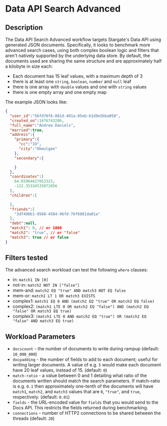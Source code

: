 # Data API Search Advanced

## Description

The Data API Search Advanced workflow targets Stargate's Data API using generated JSON documents. Specifically, it looks to benchmark more advanced search cases, using both complex boolean logic and filters that aren't natively supported by the underlying data store.
By default, the documents used are sharing the same structure and are approximately half a kilobyte in size each:

* Each document has 15 leaf values, with a maximum depth of 3
* there is at least one `string`, `boolean`, `number` and `null` leaf
* there is one array with `double` values and one with `string` values
* there is one empty array and one empty map

The example JSON looks like:

```json
{
  "user_id":"56fd76f6-081d-401a-85eb-b1d9e5bba058",
  "created_on":1476743286,
  "full_name":"Andrew Daniels",
  "married":true,
  "address":{
    "primary":{
      "cc":"IO",
      "city":"Okmulgee"
    },
    "secondary":{

    }
  },
  "coordinates":[
    64.65964627052323,
    -122.35334535072856
  ],
  "children":[

  ],
  "friends":[
    "3df498b1-9568-4584-96fd-76f6081da01a"
  ],
  "debt":null,
  "match1": 0, // or 1000
  "match2": "true", // or "false"
  "match3": true // or false
}
```

## Filters tested

The advanced search workload can test the following `where` clauses:
- in: `match1 IN [0]`
- not-in: `match2 NOT IN ["false"]`
- mem-and: `match2 EQ "true" AND match3 NOT EQ false`
- mem-or: `match1 LT 1 OR match3 EXISTS`
- complex1: `match1 EQ 0 AND (match2 EQ "true" OR match3 EQ false)`
- complex2: `(match1 LTE 0 OR match2 EQ "false") AND (match2 EQ "false" OR match3 EQ true)`
- complex3: `(match1 LTE 0 AND match2 EQ "true") OR (match2 EQ "false" AND match3 EQ true)`

## Workload Parameters

- `docscount` - the number of documents to write during rampup (default: `10_000_000`)
- `docpadding` - the number of fields to add to each document; useful for writing larger documents. A value of e.g. `5` would make each document have 20 leaf values, instead of 15. (default: `0`)
- `match-ratio` - a value between 0 and 1 detailing what ratio of the documents written should match the search parameters. If match-ratio is e.g. `0.1` then approximately one-tenth of the documents will have `match1`, `match2`, and `match3` values that are `0`, `"true"`, and `true`, respectively. (default: `0.01`)
- `fields` - the URL-encoded value for `fields` that you would send to the Docs API. This restricts the fields returned during benchmarking.
- `connections` - number of HTTP2 connections to be shared between the threads (default: `20`) 


